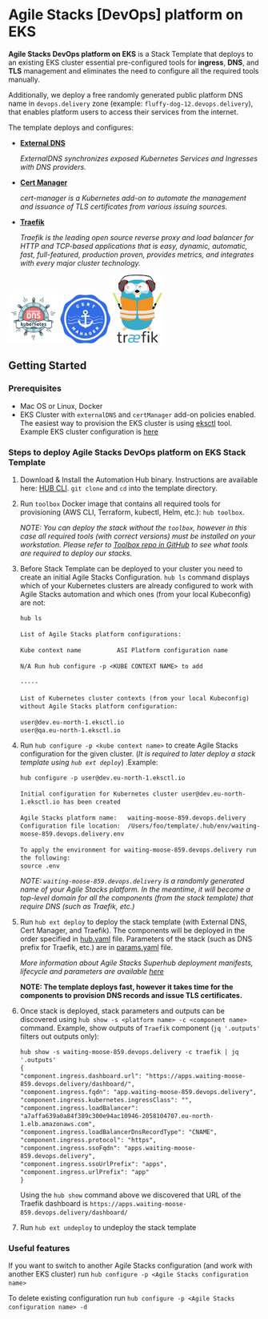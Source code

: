 # Agile Stacks [DevOps] platform on EKS

**Agile Stacks DevOps platform on EKS** is a Stack Template that deploys to an existing EKS cluster essential pre-configured tools for **ingress**, **DNS**, and **TLS** management and eliminates the need to configure all the required tools manually.

Additionally, we deploy a free randomly generated public platform DNS name in `devops.delivery` zone (example: `fluffy-dog-12.devops.delivery`), that enables platform users to access their services from the internet.

The template deploys and configures:

* [**External DNS**](https://github.com/kubernetes-sigs/external-dns)

    *ExternalDNS synchronizes exposed Kubernetes Services and Ingresses with DNS providers.*
* [**Cert Manager**](https://github.com/jetstack/cert-manager)

    *cert-manager is a Kubernetes add-on to automate the management and issuance of TLS certificates from various issuing sources.*
* [**Traefik**](https://containo.us/traefik/)

    *Traefik is the leading open source reverse proxy and load balancer for HTTP and TCP-based applications that is easy, dynamic, automatic, fast, full-featured, production proven, provides metrics, and integrates with every major cluster technology.*
<!-- markdownlint-disable MD033 -->
<img src="external-dns.png" width="100">
<img src="cert-manager.png" width="100">
<img src="traefik.logo.png" width="100">

## Getting Started

### Prerequisites

* Mac OS or Linux, Docker
* EKS Cluster with `externalDNS` and `certManager` add-on policies enabled. The easiest way to provision the EKS cluster is using [eksctl](https://eksctl.io) tool. Example EKS cluster configuration is [here](eks.cluster.yaml)

### Steps to deploy Agile Stacks DevOps platform on EKS Stack Template

1. Download & Install the Automation Hub binary. Instructions are available here: [HUB CLI](https://docs.agilestacks.com/article/zrban5vpb5-install-toolbox). `git clone` and `cd` into the template directory.
2. Run `toolbox` Docker image that contains all required tools for provisioning (AWS CLI, Terraform, kubectl, Helm, etc.): `hub toolbox`.

    *NOTE: You can deploy the stack without the `toolbox`, however in this case all required tools (with correct versions) must be installed on your workstation. Please refer to [Toolbox repo in GitHub](https://github.com/agilestacks/toolbox) to see what tools are required to deploy our stacks.*

3. Before Stack Template can be deployed to your cluster you need to create an initial Agile Stacks Configuration. `hub ls` command displays which of your Kubernetes clusters are already configured to work with Agile Stacks automation and which ones (from your local Kubeconfig) are not:

    ```console
    hub ls

    List of Agile Stacks platform configurations:

    Kube context name          ASI Platform configuration name

    N/A Run hub configure -p <KUBE CONTEXT NAME> to add

    -----

    List of Kubernetes cluster contexts (from your local Kubeconfig) without Agile Stacks platform configuration:

    user@dev.eu-north-1.eksctl.io
    user@qa.eu-north-1.eksctl.io
    ```

4. Run `hub configure -p <kube context name>` to create Agile Stacks configuration for the given cluster. (*It is required to later deploy a stack template using `hub ext deploy`*) .Example:

    ```console
    hub configure -p user@dev.eu-north-1.eksctl.io

    Initial configuration for Kubernetes cluster user@dev.eu-north-1.eksctl.io has been created

    Agile Stacks platform name:   waiting-moose-859.devops.delivery
    Configuration file location:  /Users/foo/template/.hub/env/waiting-moose-859.devops.delivery.env

    To apply the environment for waiting-moose-859.devops.delivery run the following:
    source .env

    ```

    *NOTE: `waiting-moose-859.devops.delivery` is a randomly generated name of your Agile Stacks platform. In the meantime, it will become a top-level domain for all the components (from the stack template) that require DNS (such as Traefik, etc.)*

5. Run `hub ext deploy` to deploy the stack template (with External DNS, Cert Manager, and Traefik). The components will be deployed in the order specified in [hub.yaml](hub.yaml) file. Parameters of the stack (such as DNS prefix for Traefik, etc.) are in [params.yaml](params.yaml) file.

    *More information about Agile Stacks Superhub deployment manifests, lifecycle and parameters are available [here](https://docs.agilestacks.com/article/zncz3d0zmb-manifest)*

    **NOTE: The template deploys fast, however it takes time for the components to provision DNS records and issue TLS certificates.**

6. Once stack is deployed, stack parameters and outputs can be discovered using `hub show -s <platform name> -c <component name>` command. Example, show outputs of `Traefik` component (`jq '.outputs'` filters out outputs only):

    ```console
    hub show -s waiting-moose-859.devops.delivery -c traefik | jq '.outputs'
    {
    "component.ingress.dashboard.url": "https://apps.waiting-moose-859.devops.delivery/dashboard/",
    "component.ingress.fqdn": "app.waiting-moose-859.devops.delivery",
    "component.ingress.kubernetes.ingressClass": "",
    "component.ingress.loadBalancer": "a7affa639a0a84f389c300e94ac10946-2058104707.eu-north-1.elb.amazonaws.com",
    "component.ingress.loadBalancerDnsRecordType": "CNAME",
    "component.ingress.protocol": "https",
    "component.ingress.ssoFqdn": "apps.waiting-moose-859.devops.delivery",
    "component.ingress.ssoUrlPrefix": "apps",
    "component.ingress.urlPrefix": "app"
    }
    ```

    Using the `hub show` command above we discovered that URL of the Traefik dashboard is `https://apps.waiting-moose-859.devops.delivery/dashboard/`

7. Run `hub ext undeploy` to undeploy the stack template

### Useful features

If you want to switch to another Agile Stacks configuration (and work with another EKS cluster) run `hub configure -p <Agile Stacks configuration name>`

To delete existing configuration run `hub configure -p <Agile Stacks configuration name> -d`
